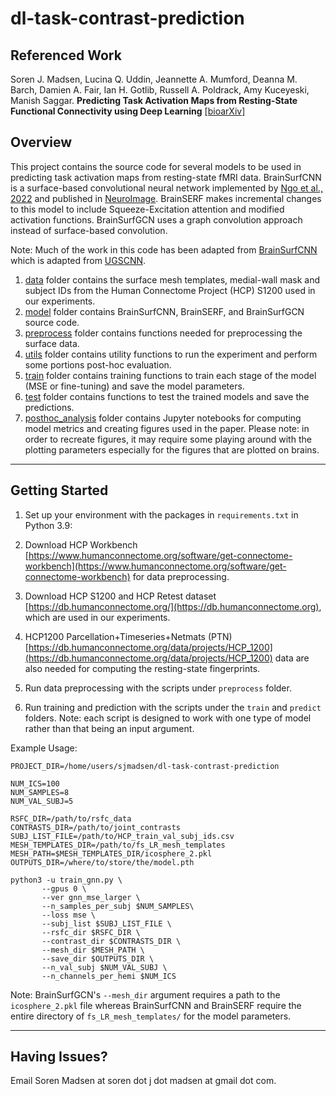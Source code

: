 # dl-task-contrast-prediction

## Referenced Work
Soren J. Madsen, Lucina Q. Uddin, Jeannette A. Mumford, Deanna M. Barch, Damien A. Fair, Ian H. Gotlib, Russell A. Poldrack, Amy Kuceyeski, Manish Saggar. **Predicting Task Activation Maps from Resting-State Functional Connectivity using Deep Learning** [[bioarXiv]](https://www.biorxiv.org/content/10.1101/2024.09.10.612309v1)

## Overview

This project contains the source code for several models to be used in predicting task activation maps from resting-state fMRI data. BrainSurfCNN is a surface-based convolutional neural network implemented by [Ngo et al., 2022](https://github.com/ngohgia/brain-surf-cnn) and published in [NeuroImage](https://www.sciencedirect.com/science/article/pii/S1053811921011204). BrainSERF makes incremental changes to this model to include Squeeze-Excitation attention and modified activation functions. BrainSurfGCN uses a graph convolution approach instead of surface-based convolution.

Note: Much of the work in this code has been adapted from [BrainSurfCNN](https://github.com/ngohgia/brain-surf-cnn) which is adapted from [UGSCNN](https://github.com/maxjiang93/ugscnn).

1. [data](./data) folder contains the surface mesh templates, medial-wall mask and subject IDs from the Human Connectome Project (HCP) S1200 used in our experiments.
2. [model](./model) folder contains BrainSurfCNN, BrainSERF, and BrainSurfGCN source code.
3. [preprocess](./preprocess) folder contains functions needed for preprocessing the surface data.
4. [utils](./utils) folder contains utility functions to run the experiment and perform some portions post-hoc evaluation.
5. [train](./train) folder contains training functions to train each stage of the model (MSE or fine-tuning) and save the model parameters.
6. [test](./test) folder contains functions to test the trained models and save the predictions.
7. [posthoc_analysis](.posthoc_analysis) folder contains Jupyter notebooks for computing model metrics and creating figures used in the paper. Please note: in order to recreate figures, it may require some playing around with the plotting parameters especially for the figures that are plotted on brains.
----

## Getting Started

1. Set up your environment with the packages in `requirements.txt` in Python 3.9:

2. Download HCP Workbench [https://www.humanconnectome.org/software/get-connectome-workbench](https://www.humanconnectome.org/software/get-connectome-workbench) for data preprocessing.

3. Download HCP S1200 and HCP Retest dataset [https://db.humanconnectome.org/](https://db.humanconnectome.org), which are used in our experiments.

4. HCP1200 Parcellation+Timeseries+Netmats (PTN) [https://db.humanconnectome.org/data/projects/HCP_1200](https://db.humanconnectome.org/data/projects/HCP_1200) data are also needed for computing the resting-state fingerprints.

5. Run data preprocessing with the scripts under `preprocess` folder.

6. Run training and prediction with the scripts under the `train` and `predict` folders. Note: each script is designed to work with one type of model rather than that being an input argument.

Example Usage:
```
PROJECT_DIR=/home/users/sjmadsen/dl-task-contrast-prediction

NUM_ICS=100
NUM_SAMPLES=8
NUM_VAL_SUBJ=5

RSFC_DIR=/path/to/rsfc_data
CONTRASTS_DIR=/path/to/joint_contrasts
SUBJ_LIST_FILE=/path/to/HCP_train_val_subj_ids.csv
MESH_TEMPLATES_DIR=/path/to/fs_LR_mesh_templates
MESH_PATH=$MESH_TEMPLATES_DIR/icosphere_2.pkl
OUTPUTS_DIR=/where/to/store/the/model.pth

python3 -u train_gnn.py \
       --gpus 0 \
       --ver gnn_mse_larger \
       --n_samples_per_subj $NUM_SAMPLES\
       --loss mse \
       --subj_list $SUBJ_LIST_FILE \
       --rsfc_dir $RSFC_DIR \
       --contrast_dir $CONTRASTS_DIR \
       --mesh_dir $MESH_PATH \
       --save_dir $OUTPUTS_DIR \
       --n_val_subj $NUM_VAL_SUBJ \
       --n_channels_per_hemi $NUM_ICS
```
Note: BrainSurfGCN's `--mesh_dir` argument requires a path to the `icosphere_2.pkl` file whereas BrainSurfCNN and BrainSERF require the entire directory of `fs_LR_mesh_templates/` for the model parameters.

----

## Having Issues?

Email Soren Madsen at soren dot j dot madsen at gmail dot com.
